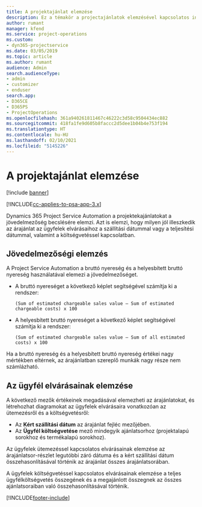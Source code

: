 ```yaml
---
title: A projektajánlat elemzése
description: Ez a témakör a projectajánlatok elemzésével kapcsolatos információkat tartalmaz.
author: rumant
manager: kfend
ms.service: project-operations
ms.custom:
- dyn365-projectservice
ms.date: 03/05/2019
ms.topic: article
ms.author: rumant
audience: Admin
search.audienceType:
- admin
- customizer
- enduser
search.app:
- D365CE
- D365PS
- ProjectOperations
ms.openlocfilehash: 361a940261811467c46222c3d58c9504434ec882
ms.sourcegitcommit: 418fa1fe9d605b8faccc2d5dee1b04b4e753f194
ms.translationtype: HT
ms.contentlocale: hu-HU
ms.lasthandoff: 02/10/2021
ms.locfileid: "5145226"
---
```

# <a name="analysis-of-project-quotes"></a>A projektajánlat elemzése

[!include [banner](../includes/psa-now-project-operations.md)]

[!INCLUDE[cc-applies-to-psa-app-3.x](../includes/cc-applies-to-psa-app-3x.md)]

Dynamics 365 Project Service Automation a projektekajánlatokat a jövedelmezőség becslésére elemzi. Azt is elemzi, hogy milyen jól illeszkedik az árajánlat az ügyfelek elvárásaihoz a szállítási dátummal vagy a teljesítési dátummal, valamint a költségvetéssel kapcsolatban.

## <a name="profitability-analysis"></a>Jövedelmezőségi elemzés

A Project Service Automation a bruttó nyereség és a helyesbített bruttó nyereség használatával elemezi a jövedelmezőséget.

- A bruttó nyereséget a következő képlet segítségével számítja ki a rendszer:

  `
    (Sum of estimated chargeable sales value – Sum of estimated chargeable costs) x 100
  `
- A helyesbített bruttó nyereséget a következő képlet segítségével számítja ki a rendszer:

  `
    (Sum of estimated chargeable sales value – Sum of all estimated costs) x 100
  `

Ha a bruttó nyereség és a helyesbített bruttó nyereség értékei nagy mértékben eltérnek, az árajánlatban szereplő munkák nagy része nem számlázható.

## <a name="analysis-of-customer-expectations"></a>Az ügyfél elvárásainak elemzése

A következő mezők értékeinek megadásával elemezheti az árajánlatokat, és létrehozhat diagramokat az ügyfelek elvárásaira vonatkozóan az ütemezésről és a költségvetésről:

- Az **Kért szállítási dátum** az árajánlat fejléc mezőjében.
- Az **Ügyfél költségvetése** mező mindegyik ajánlatsorhoz (projektalapú sorokhoz és termékalapú sorokhoz).

Az ügyfelek ütemezéssel kapcsolatos elvárásainak elemzése az árajánlatsor-részlet legutóbbi záró dátuma és a kért szállítási dátum összehasonlításával történik az árajánlat összes árajánlatsorában.

A ügyfelek költségvetéssel kapcsolatos elvárásainak elemzése a teljes ügyfélköltségvetés összegének és a megajánlott összegnek az összes ajánlatsoraiban való összehasonlításával történik.


[!INCLUDE[footer-include](../includes/footer-banner.md)]